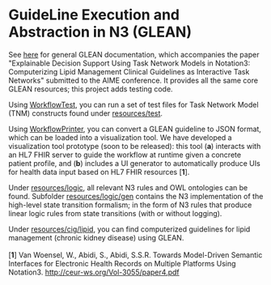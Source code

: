 # GuideLine Execution and Abstraction in N3 (GLEAN)

See [here](https://projects.cs.dal.ca/niche/glean/) for general GLEAN documentation, which accompanies the paper "Explainable Decision Support Using Task Network Models in Notation3: Computerizing Lipid Management Clinical Guidelines as Interactive Task Networks" submitted to the AIME conference. It provides all the same core GLEAN resources; this project adds testing code.

Using [WorkflowTest](https://github.com/william-vw/glean/blob/main/src/main/java/wvw/glean/workflow/WorkflowTest.java), you can run a set of test files for Task Network Model (TNM) constructs found under [resources/test](https://github.com/william-vw/glean/tree/main/src/main/resources/test).

Using [WorkflowPrinter](https://github.com/william-vw/glean/blob/main/src/main/java/wvw/glean/workflow/print/WorkflowPrinter.java), you can convert a GLEAN guideline to JSON format, which can be loaded into a visualization tool. We have developed a visualization tool prototype (soon to be released): this tool (**a**) interacts with an HL7 FHIR server to guide the workflow at runtime given a concrete patient profile, and (**b**) includes a UI generator to automatically produce UIs for health data input based on HL7 FHIR resources [**1**].

Under [resources/logic](https://github.com/william-vw/glean/tree/main/src/main/resources/logic), all relevant N3 rules and OWL ontologies can be found. Subfolder  [resources/logic/gen](https://github.com/william-vw/glean/tree/main/src/main/resources/logic) contains the N3 implementation of the high-level state transition formalism; in the form of N3 rules that produce linear logic rules from state transitions (with or without logging).

Under [resources/cig/lipid](https://github.com/william-vw/glean/tree/main/src/main/resources/cig/lipid), you can find computerized guidelines for lipid management (chronic kidney disease) using GLEAN.
<br /> <br />
[**1**] Van Woensel, W., Abidi, S., Abidi, S.S.R. Towards Model-Driven Semantic Interfaces for Electronic Health Records on Multiple Platforms Using Notation3. http://ceur-ws.org/Vol-3055/paper4.pdf
